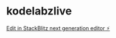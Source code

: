 # kodelabzlive

[Edit in StackBlitz next generation editor ⚡️](https://stackblitz.com/~/github.com/kode7burn/kodelabzlive)